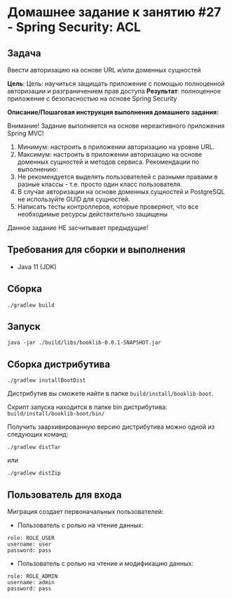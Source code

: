 # Домашнее задание к занятию #27 - Spring Security: ACL

## Задача

Ввести авторизацию на основе URL и/или доменных сущностей

**Цель**: Цель: научиться защищать приложение с помощью полноценной авторизации и разграничением прав доступа
**Результат**: полноценное приложение с безопасностью на основе Spring Security

**Описание/Пошаговая инструкция выполнения домашнего задания:**

Внимание! Задание выполняется на основе нереактивного приложения Spring MVC!

1. Минимум: настроить в приложении авторизацию на уровне URL.
2. Максимум: настроить в приложении авторизацию на основе доменных сущностей и методов сервиса.
Рекомендации по выполнению:
3. Не рекомендуется выделять пользователей с разными правами в разные классы - т.е. просто один класс пользователя.
4. В случае авторизации на основе доменных сущностей и PostgreSQL не используйте GUID для сущностей.
5. Написать тесты контроллеров, которые проверяют, что все необходимые ресурсы действительно защищены

Данное задание НЕ засчитывает предыдущие!

## Требования для сборки и выполнения

- Java 11 (JDK)

## Сборка

```shell
./gradlew build
```

## Запуск

```shell
java -jar ./build/libs/booklib-0.0.1-SNAPSHOT.jar
```

## Сборка дистрибутива

```shell
./gradlew installBootDist
```

Дистрибутив вы сможете найти в папке `build/install/booklib-boot`.

Скрипт запуска находится в папке bin дистрибутива: `build/install/booklib-boot/bin/`

Получить заархивированную версию дистрибутива можно одной из следующих команд:

```shell
./gradlew distTar
```

или

```shell
./gradlew distZip
```

## Пользователь для входа

Миграция создает первоначальных пользователей:

- Пользователь с ролью на чтение данных: 

```
role: ROLE_USER
username: user
password: pass
```

- Пользователь с ролью на чтение и модификацию данных:

```
role: ROLE_ADMIN
username: admin
password: pass
```
